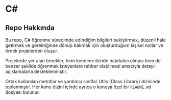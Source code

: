 # C#

## Repo Hakkında

Bu repo, C# öğrenme sürecimde edindiğim bilgileri pekiştirmek, düzenli hale getirmek ve gerektiğinde dönüp bakmak için oluşturduğum kişisel notlar ve örnek projelerden oluşur.

Projelerde yer alan örnekler, hem kendime ileride hatırlatıcı olması hem de benzer şekilde öğrenmek isteyenlere rehber olabilmesi amacıyla detaylı açıklamalarla desteklenmiştir.

Ortak kullanılan metotlar ve yardımcı sınıflar Utils (Class Library) dizininde toplanmıştır.
Her konu dizini içinde ayrıca o konuya özel bir `README.md` dosyası bulunur.